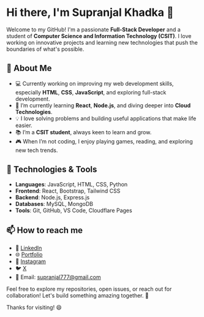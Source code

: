 # Hi there, I'm Supranjal Khadka 👋

Welcome to my GitHub! I'm a passionate **Full-Stack Developer** and a student of **Computer Science and Information Technology (CSIT)**. I love working on innovative projects and learning new technologies that push the boundaries of what's possible.

## 🚀 About Me

- 💻 Currently working on improving my web development skills, especially **HTML**, **CSS**, **JavaScript**, and exploring full-stack development.
- 🌱 I’m currently learning **React**, **Node.js**, and diving deeper into **Cloud Technologies**.
- 💡 I love solving problems and building useful applications that make life easier.
- 📚 I’m a  **CSIT student**, always keen to learn and grow.
- 🎮 When I’m not coding, I enjoy playing games, reading, and exploring new tech trends.

## 🔧 Technologies & Tools

- **Languages**: JavaScript, HTML, CSS, Python
- **Frontend**: React, Bootstrap, Tailwind CSS
- **Backend**: Node.js, Express.js
- **Databases**: MySQL, MongoDB
- **Tools**: Git, GitHub, VS Code, Cloudflare Pages



## 📫 How to reach me

- 💼 [LinkedIn](https://linkedin.com/in/supranjal-khadka-8bba52299/)
- 🌐 [Portfolio](https://supranjalkhadka.com.np)
- 📸 [Instagram](https://instagram.com/superangel699/)
- 🐦 [X](https://x.com/dreadx77)
- 📧 Email: [supranjal777@gmail.com](mailto:supranjal777@gmail.com)

Feel free to explore my repositories, open issues, or reach out for collaboration! Let's build something amazing together. 🌟

Thanks for visiting! 😄

